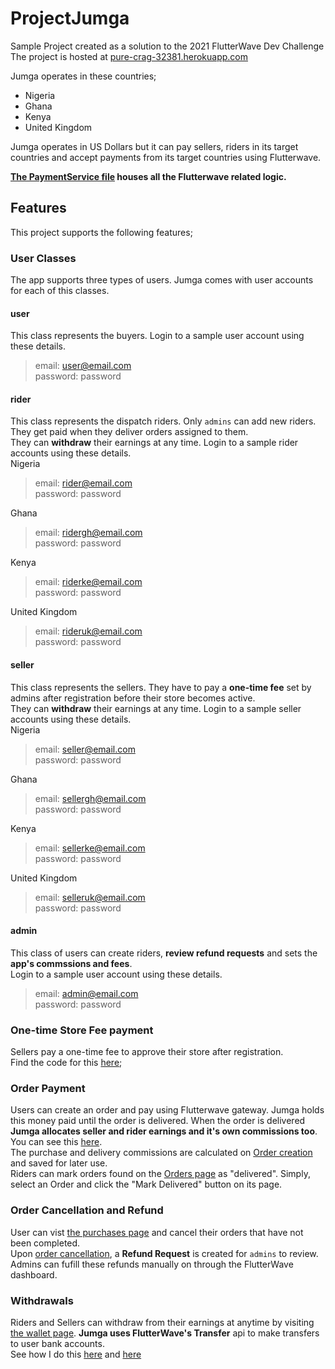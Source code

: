 # ProjectJumga
Sample Project created as a solution to the 2021 FlutterWave Dev Challenge  
The project is hosted at [pure-crag-32381.herokuapp.com](https://pure-crag-32381.herokuapp.com/)

Jumga operates in these countries;
- Nigeria
- Ghana
- Kenya
- United Kingdom

Jumga operates in US Dollars but it can pay sellers, riders in its target countries and accept payments from its target countries using Flutterwave. 

**[The PaymentService file](https://github.com/Eunovo/ProjectJumga/blob/main/server/src/services/payment/PaymentService.ts) houses all the Flutterwave related logic.**

## Features
This project supports the following features;

### User Classes
The app supports three types of users. Jumga comes with user accounts for each of this classes.


#### user
This class represents the buyers.
Login to a sample user account using these details.  
> email: user@email.com  
> password: password



#### rider
This class represents the dispatch riders. Only `admins` can add new riders.  
They get paid when they deliver orders assigned to them.  
They can **withdraw** their earnings at any time.
Login to a sample rider accounts using these details.  
Nigeria
> email: rider@email.com  
> password: password

Ghana
> email: ridergh@email.com  
> password: password

Kenya
> email: riderke@email.com  
> password: password

United Kingdom
> email: rideruk@email.com  
> password: password


#### seller
This class represents the sellers. They have to pay a **one-time fee** set by admins
after registration before their store becomes active.  
They can **withdraw** their earnings at any time.
Login to a sample seller accounts using these details.  
Nigeria
> email: seller@email.com  
> password: password

Ghana
> email: sellergh@email.com  
> password: password

Kenya
> email: sellerke@email.com  
> password: password

United Kingdom
> email: selleruk@email.com  
> password: password

#### admin
This class of users can create riders, **review refund requests** and sets the **app's commssions and fees**.  
Login to a sample user account using these details.
> email: admin@email.com  
> password: password


### One-time Store Fee payment
Sellers pay a one-time fee to approve their store after registration.  
Find the code for this [here](https://github.com/Eunovo/ProjectJumga/blob/main/server/src/services/users/ApproveSellerService.ts);

### Order Payment
Users can create an order and pay using Flutterwave gateway. Jumga holds this money paid until the order is delivered.
When the order is delivered **Jumga allocates seller and rider earnings and it's own commissions too**.  
You can see this [here](https://github.com/Eunovo/ProjectJumga/blob/2488dd9a643953368155c67aa82288dbaaa56378/server/src/controllers/orders/OrderController.ts#L114-L138).  
The purchase and delivery commissions are calculated on [Order creation](https://github.com/Eunovo/ProjectJumga/blob/2488dd9a643953368155c67aa82288dbaaa56378/server/src/backend.ts#L59-L93) and saved for later use.  
Riders can mark orders found on the [Orders page](https://pure-crag-32381.herokuapp.com/dashboard/orders) as "delivered". Simply, select an Order and click the "Mark Delivered" button on its page.

### Order Cancellation and Refund
User can vist [the purchases page](https://pure-crag-32381.herokuapp.com/purchases) and cancel their orders that have not been completed.  
Upon [order cancellation](https://github.com/Eunovo/ProjectJumga/blob/2488dd9a643953368155c67aa82288dbaaa56378/server/src/controllers/orders/OrderController.ts#L140-L153), a **Refund Request** is created for `admins` to review.  
Admins can fufill these refunds manually on through the FlutterWave dashboard.

### Withdrawals
Riders and Sellers can withdraw from their earnings at anytime by visiting [the wallet page](https://pure-crag-32381.herokuapp.com/dashboard/wallet).
**Jumga uses FlutterWave's Transfer** api to make transfers to user bank accounts.  
See how I do this [here](https://github.com/Eunovo/ProjectJumga/blob/2488dd9a643953368155c67aa82288dbaaa56378/server/src/controllers/payouts/PayoutController.ts#L20-L24) and [here](https://github.com/Eunovo/ProjectJumga/blob/main/server/src/services/payouts/requestPayout.ts)
